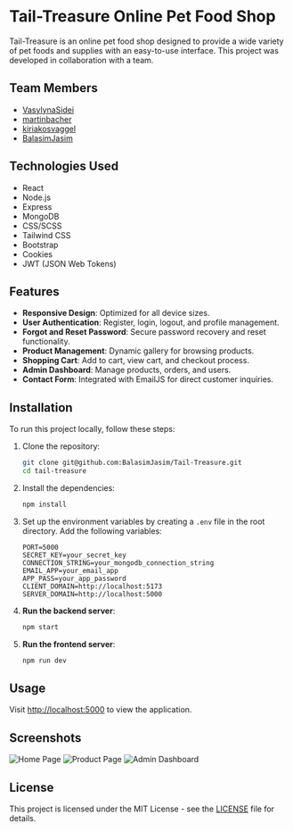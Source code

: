 # Tail-Treasure Online Pet Food Shop

Tail-Treasure is an online pet food shop designed to provide a wide variety of pet foods and supplies with an easy-to-use interface. This project was developed in collaboration with a team.

## Team Members
- [VasylynaSidei](https://github.com/VasylynaSidei)
- [martinbacher](https://github.com/martinbacher)
- [kiriakosvaggel](https://github.com/kiriakosvaggel)
- [BalasimJasim](https://github.com/BalasimJasim)

## Technologies Used
- React
- Node.js
- Express
- MongoDB
- CSS/SCSS
- Tailwind CSS
- Bootstrap
- Cookies
- JWT (JSON Web Tokens)

## Features
- **Responsive Design**: Optimized for all device sizes.
- **User Authentication**: Register, login, logout, and profile management.
- **Forgot and Reset Password**: Secure password recovery and reset functionality.
- **Product Management**: Dynamic gallery for browsing products.
- **Shopping Cart**: Add to cart, view cart, and checkout process.
- **Admin Dashboard**: Manage products, orders, and users.
- **Contact Form**: Integrated with EmailJS for direct customer inquiries.

## Installation
To run this project locally, follow these steps:

1. Clone the repository:
    ```bash
    git clone git@github.com:BalasimJasim/Tail-Treasure.git
    cd tail-treasure
    ```

2. Install the dependencies:
    ```bash
    npm install
    ```

3. Set up the environment variables by creating a `.env` file in the root directory. Add the following variables:
    ```
    PORT=5000
    SECRET_KEY=your_secret_key
    CONNECTION_STRING=your_mongodb_connection_string
    EMAIL_APP=your_email_app
    APP_PASS=your_app_password
    CLIENT_DOMAIN=http://localhost:5173
    SERVER_DOMAIN=http://localhost:5000
    ```

4. **Run the backend server**:
    ```bash
    npm start
    ```

5. **Run the frontend server**:
    ```bash
    npm run dev
    ```

## Usage
Visit [http://localhost:5000](http://localhost:5000) to view the application.

## Screenshots
![Home Page](screenshots/home.png)
![Product Page](screenshots/product.png)
![Admin Dashboard](screenshots/admin.png)

## License
This project is licensed under the MIT License - see the [LICENSE](LICENSE) file for details.
